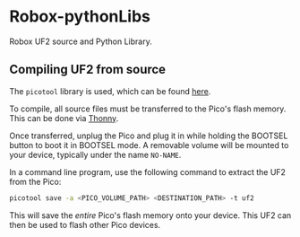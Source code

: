 # Robox-pythonLibs

Robox UF2 source and Python Library.

## Compiling UF2 from source

The `picotool` library is used, which can be found [here](https://github.com/raspberrypi/picotool).

To compile, all source files must be transferred to the Pico's flash memory. This can be done via [Thonny](https://thonny.org).

Once transferred, unplug the Pico and plug it in while holding the BOOTSEL button to boot it in BOOTSEL mode. A removable volume will be mounted to your device, typically under the name `NO-NAME`.

In a command line program, use the following command to extract the UF2 from the Pico:

```bash
picotool save -a <PICO_VOLUME_PATH> <DESTINATION_PATH> -t uf2
```

This will save the *entire* Pico's flash memory onto your device. This UF2 can then be used to flash other Pico devices.